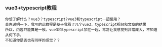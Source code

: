 ### vue3+typescript教程

```
你想了解什么？vue3？typescript?vue3和typescript一起使用？
首先说明一下，我写的此教程是基于我看了几个vue3，typescript视频和文章的结果
所以，内容只能算是一般。vue3和typescript加在一起，常常让我感觉到非常庞大，不知道从何下手，
不知道你是否也有同样的感觉？？
```




